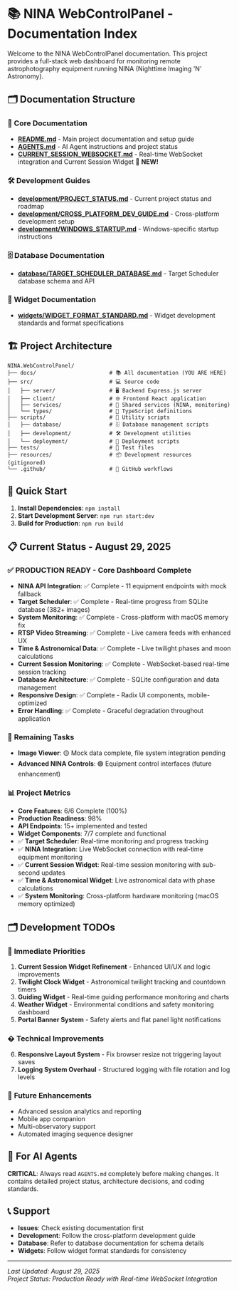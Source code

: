 # 📚 NINA WebControlPanel - Documentation Index

Welcome to the NINA WebControlPanel documentation. This project provides a full-stack web dashboard for monitoring remote astrophotography equipment running NINA (Nighttime Imaging 'N' Astronomy).

## 🗂️ Documentation Structure

### 📖 Core Documentation
- **[README.md](./README.md)** - Main project documentation and setup guide
- **[AGENTS.md](./AGENTS.md)** - AI Agent instructions and project status  
- **[CURRENT_SESSION_WEBSOCKET.md](./CURRENT_SESSION_WEBSOCKET.md)** - Real-time WebSocket integration and Current Session Widget 🔴 **NEW!**

### 🛠️ Development Guides
- **[development/PROJECT_STATUS.md](./development/PROJECT_STATUS.md)** - Current project status and roadmap
- **[development/CROSS_PLATFORM_DEV_GUIDE.md](./development/CROSS_PLATFORM_DEV_GUIDE.md)** - Cross-platform development setup
- **[development/WINDOWS_STARTUP.md](./development/WINDOWS_STARTUP.md)** - Windows-specific startup instructions

### 🗄️ Database Documentation
- **[database/TARGET_SCHEDULER_DATABASE.md](./database/TARGET_SCHEDULER_DATABASE.md)** - Target Scheduler database schema and API

### 🧩 Widget Documentation
- **[widgets/WIDGET_FORMAT_STANDARD.md](./widgets/WIDGET_FORMAT_STANDARD.md)** - Widget development standards and format specifications

## 🏗️ Project Architecture

```
NINA.WebControlPanel/
├── docs/                       # 📚 All documentation (YOU ARE HERE)
├── src/                        # 💻 Source code
│   ├── server/                 # 🖥️ Backend Express.js server
│   ├── client/                 # 🌐 Frontend React application
│   ├── services/               # 🔧 Shared services (NINA, monitoring)
│   └── types/                  # 📝 TypeScript definitions
├── scripts/                    # 🔧 Utility scripts
│   ├── database/               # 🗄️ Database management scripts
│   ├── development/            # 🛠️ Development utilities
│   └── deployment/             # 🚀 Deployment scripts
├── tests/                      # 🧪 Test files
├── resources/                  # 📦 Development resources (gitignored)
└── .github/                    # 🤖 GitHub workflows
```

## 🚀 Quick Start

1. **Install Dependencies**: `npm install`
2. **Start Development Server**: `npm run start:dev`
3. **Build for Production**: `npm run build`

## 📋 Current Status - August 29, 2025

### ✅ **PRODUCTION READY** - Core Dashboard Complete
- **NINA API Integration**: ✅ Complete - 11 equipment endpoints with mock fallback
- **Target Scheduler**: ✅ Complete - Real-time progress from SQLite database (382+ images)
- **System Monitoring**: ✅ Complete - Cross-platform with macOS memory fix
- **RTSP Video Streaming**: ✅ Complete - Live camera feeds with enhanced UX
- **Time & Astronomical Data**: ✅ Complete - Live twilight phases and moon calculations
- **Current Session Monitoring**: ✅ Complete - WebSocket-based real-time session tracking
- **Database Architecture**: ✅ Complete - SQLite configuration and data management
- **Responsive Design**: ✅ Complete - Radix UI components, mobile-optimized
- **Error Handling**: ✅ Complete - Graceful degradation throughout application

### 🚧 **Remaining Tasks**
- **Image Viewer**: 🟡 Mock data complete, file system integration pending
- **Advanced NINA Controls**: 🟢 Equipment control interfaces (future enhancement)

### 📊 **Project Metrics**
- **Core Features**: 6/6 Complete (100%)
- **Production Readiness**: 98%  
- **API Endpoints**: 15+ implemented and tested
- **Widget Components**: 7/7 complete and functional
- ✅ **Target Scheduler**: Real-time monitoring and progress tracking
- ✅ **NINA Integration**: Live WebSocket connection with real-time equipment monitoring
- ✅ **Current Session Widget**: Real-time session monitoring with sub-second updates
- ✅ **Time & Astronomical Widget**: Live astronomical data with phase calculations
- ✅ **System Monitoring**: Cross-platform hardware monitoring (macOS memory optimized)

## 🗂️ Development TODOs

### 🎯 **Immediate Priorities** 
1. **Current Session Widget Refinement** - Enhanced UI/UX and logic improvements
2. **Twilight Clock Widget** - Astronomical twilight tracking and countdown timers
3. **Guiding Widget** - Real-time guiding performance monitoring and charts
4. **Weather Widget** - Environmental conditions and safety monitoring dashboard
5. **Portal Banner System** - Safety alerts and flat panel light notifications

### � **Technical Improvements**
6. **Responsive Layout System** - Fix browser resize not triggering layout saves
7. **Logging System Overhaul** - Structured logging with file rotation and log levels

### 📅 **Future Enhancements**
- Advanced session analytics and reporting
- Mobile app companion  
- Multi-observatory support
- Automated imaging sequence designer

## 🤖 For AI Agents

**CRITICAL**: Always read `AGENTS.md` completely before making changes. It contains detailed project status, architecture decisions, and coding standards.

## 📞 Support

- **Issues**: Check existing documentation first
- **Development**: Follow the cross-platform development guide
- **Database**: Refer to database documentation for schema details
- **Widgets**: Follow widget format standards for consistency

---

*Last Updated: August 29, 2025*  
*Project Status: Production Ready with Real-time WebSocket Integration*
